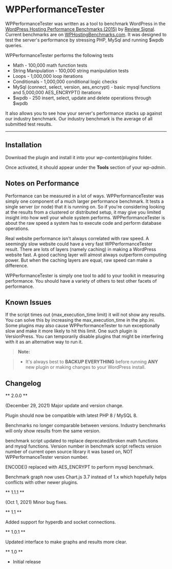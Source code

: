 WPPerformanceTester
===================


WPPerformanceTester was written as a tool to benchmark WordPress in the [WordPress Hosting Performance Benchmarks (2015)](http://reviewsignal.com/blog/2015/07/28/wordpress-hosting-performance-benchmarks-2015/) by [Review Signal](http://reviewsignal.com). Current benchmarks are on [WPHostingBenchmarks.com](https://wphostingbenchmarks.com). It was designed to test the server's performance by stressing PHP, MySql and running $wpdb queries. 

WPPerformanceTester performs the following tests

- Math - 100,000 math function tests
- String Manipulation - 100,000 string manipulation tests
- Loops - 1,000,000 loop iterations
- Conditionals - 1,000,000 conditional logic checks
- MySql (connect, select, version, aes_encrypt) - basic mysql functions and 5,000,000 AES_ENCRYPT() iterations
- \$wpdb - 250 insert, select, update and delete operations through \$wpdb

It also allows you to see how your server's performance stacks up against our industry benchmark. Our industry benchmark is the average of all submitted test results.

----------

Installation
-------------

Download the plugin and install it into your *wp-content/plugins* folder.

Once activated, it should appear under the **Tools** section of your *wp-admin*.

Notes on Performance
-------------
Performance can be measured in a lot of ways. WPPerformanceTester was simply one component of a much larger performance benchmark. It tests a single server (or node) that it is running on. So if you're considering looking at the results from a clustered or distributed setup, it may give you limited insight into how well your whole system performs. WPPerformanceTester is about the raw speed a system has to execute code and perform database operations.

Real website performance isn't always correlated with raw speed. A seemingly slow website could have a very fast WPPerformanceTester result. There are lots of layers (namely caching) in making a WordPress website fast. A good caching layer will almost always outperform computing power. But when the caching layers are equal, raw speed can make a difference.

WPPerformanceTester is simply one tool to add to your toolkit in measuring performance. You should have a variety of others to test other facets of performance.

Known Issues
-------------

If the script times out (max_execution_time limit) it will not show any results. You can solve this by increasing the max_execution_time in the php.ini. Some plugins may also cause WPPerformanceTester to run exceptionally slow and make it more likely to hit this limit. One such plugin is VersionPress. You can temporarily disable plugins that might be interfering with it as an alternative way to run it.

> **Note:**

> - It's always best to **BACKUP EVERYTHING** before running **ANY** new plugin or making changes to your WordPress install.

Changelog
-------------
** 2.0.0 **

(December 29, 2021) Major update and version change.

Plugin should now be compatible with latest PHP 8 / MySQL 8.

Benchmarks no longer comparable between versions. Industry benchmarks will only show results from the same version.

benchmark script updated to replace deprecated/broken math functions and mysql functions. Version number in benchmark script reflects version number of current open source library it was based on, NOT WPPerformanceTester version number.

ENCODE() replaced with AES_ENCRYPT to perform mysql benchmark.

Benchmark graph now uses Chart.js 3.7 instead of 1.x which hopefully helps conflicts with other newer plugins.

** 1.1.1 **

(Oct 1, 2021) Minor bug fixes.

** 1.1 **

Added support for hyperdb and socket connections.

** 1.0.1 **

Updated interface to make graphs and results more clear.

** 1.0 **

* Initial release
